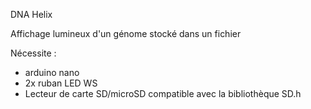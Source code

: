 DNA Helix

Affichage lumineux d'un génome stocké dans un fichier

Nécessite : 
- arduino nano
- 2x ruban LED WS
- Lecteur de carte SD/microSD compatible avec la bibliothèque SD.h
